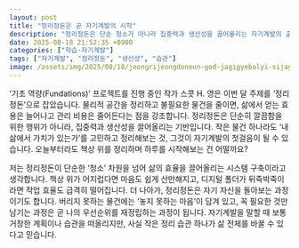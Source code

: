 ```yaml
---
layout: post
title: "정리정돈은 곧 자기계발의 시작"
description: "정리정돈은 단순 청소가 아니라 집중력과 생산성을 끌어올리는 자기계발의 출발점임을 강조합니다."
date: 2025-08-18 21:52:35 +0900
categories: ["학습·자기계발"]
tags: ["자기계발", "정리정돈", "생산성", "습관"]
image: /assets/img/2025/08/18/jeongrijeongdoneun-god-jagigyebalyi-sijag.png
---
```

‘기초 역량(Fundations)’ 프로젝트를 진행 중인 작가 스콧 H. 영은 이번 달 주제를 ‘정리정돈’으로 잡았습니다. 물리적 공간을 정리하고 불필요한 물건을 줄이면, 삶에서 얻는 효용은 늘어나고 관리 비용은 줄어든다는 점을 강조합니다.
정리정돈은 단순히 깔끔함을 위한 행위가 아니라, 집중력과 생산성을 끌어올리는 기반입니다. 작은 물건 하나라도 ‘내 삶에서 가치가 있는가’를 고민하고 정리해보는 것, 그것이 자기계발의 첫걸음이 될 수 있습니다. 오늘부터라도 책상 위를 정리하며 하루를 시작해보는 건 어떨까요?

저는 정리정돈이 단순한 ‘청소’ 차원을 넘어 삶의 효율을 끌어올리는 시스템 구축이라고 생각합니다. 책상 위가 어지럽다면 마음도 쉽게 산만해지고, 디지털 폴더가 뒤죽박죽이라면 작업 효율도 급격히 떨어집니다.
더 나아가, 정리정돈은 자기 자신을 돌아보는 과정이기도 합니다. 버리지 못하는 물건에는 ‘놓지 못하는 마음’이 담겨 있고, 꼭 필요한 것만 남기는 과정은 곧 나의 우선순위를 재정립하는 과정이 됩니다. 자기계발을 말할 때 보통 거창한 계획이나 습관을 떠올리지만, 사실 작은 정리 습관 하나가 삶 전체를 바꿀 수 있다고 믿습니다.